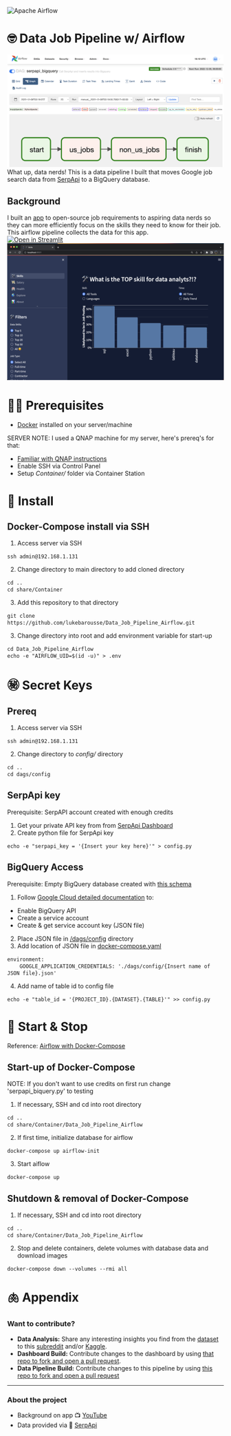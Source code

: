 ![Apache Airflow](https://img.shields.io/badge/Apache%20Airflow-017CEE?style=for-the-badge&logo=Apache%20Airflow&logoColor=white)

# 🤓 Data Job Pipeline w/ Airflow 
![Airflow DAG](/extra/airflow_graph.png)
What up, data nerds! This is a data pipeline I built that moves Google job search data from [SerpApi](https://serpapi.com/) to a BigQuery database.


## Background
I built an [app](https://jobdata.streamlit.app/) to open-source job requirements to aspiring data nerds so they can more efficiently focus on the skills they need to know for their job.  This airflow pipeline collects the data for this app.  
[![Open in Streamlit](https://static.streamlit.io/badges/streamlit_badge_black_white.svg)](https://jobdata.streamlit.app/)
![dashboard](/extra/dashboard.png)

# ☝🏻 Prerequisites
- [Docker](https://docs.docker.com/get-docker/) installed on your server/machine

SERVER NOTE: I used a QNAP machine for my server, here's prereq's for that:
-  [Familiar with QNAP instructions](https://www.qnap.com/en/how-to/faq/article/how-do-i-access-my-qnap-nas-using-ssh) 
- Enable SSH via Control Panel
- Setup *Container/* folder via Container Station 

# 📲 Install
## Docker-Compose install via SSH 


1. Access server via SSH 
```
ssh admin@192.168.1.131
```
2. Change directory to main directory to add cloned directory
```
cd ..
cd share/Container
```
3. Add this repository to that directory
```
git clone https://github.com/lukebarousse/Data_Job_Pipeline_Airflow.git
```
3. Change directory into root and add environment variable for start-up
```
cd Data_Job_Pipeline_Airflow
echo -e "AIRFLOW_UID=$(id -u)" > .env
```

# ㊙️ Secret Keys
## Prereq
1. Access server via SSH 
```
ssh admin@192.168.1.131
```
2. Change directory to *config/* directory
```
cd ..
cd dags/config
```
## SerpApi key
Prerequisite: SerpAPI account created with enough credits
1. Get your private API key from from [SerpApi Dashboard](https://serpapi.com/dashboard)
2. Create python file for SerpApi key
```
echo -e "serpapi_key = '{Insert your key here}'" > config.py
```
## BigQuery Access
Prerequisite: Empty BigQuery database created with [this schema](/extra/bigquery_schema.json)
1. Follow [Google Cloud detailed documentation](https://cloud.google.com/bigquery/docs/quickstarts/quickstart-client-libraries) to:
- Enable BigQuery API
- Create a service account
- Create & get service account key (JSON file)
2. Place JSON file in [/dags/config](/dags/config/) directory
3. Add location of JSON file in [docker-compose.yaml](docker-compose.yaml)
```
environment:
    GOOGLE_APPLICATION_CREDENTIALS: './dags/config/{Insert name of JSON file}.json'
```
4. Add name of table id to config file
```
echo -e "table_id = '{PROJECT_ID}.{DATASET}.{TABLE}'" >> config.py
```

# 🐳 Start & Stop
Reference: [Airflow with Docker-Compose](https://airflow.apache.org/docs/apache-airflow/stable/howto/docker-compose/index.html)
## Start-up of Docker-Compose
NOTE: If you don't want to use credits on first run change 'serpapi_biquery.py' to testing
1. If necessary, SSH and cd into root directory
```
cd ..
cd share/Container/Data_Job_Pipeline_Airflow
```
2. If first time, initialize database for airflow
```
docker-compose up airflow-init
```
3. Start aiflow
```
docker-compose up
```

## Shutdown & removal of Docker-Compose
1. If necessary, SSH and cd into root directory
```
cd ..
cd share/Container/Data_Job_Pipeline_Airflow
```
2. Stop and delete containers, delete volumes with database data and download images
```
docker-compose down --volumes --rmi all
```

# 🫁 Appendix
### Want to contribute?  
- **Data Analysis:** Share any interesting insights you find from the [dataset](https://www.kaggle.com/datasets/lukebarousse/data-analyst-job-postings-google-search) to this [subreddit](https://www.reddit.com/r/DataNerd/) and/or [Kaggle](https://www.kaggle.com/code/lukebarousse/eda-of-job-posting-data).  
- **Dashboard Build:** Contribute changes to the dashboard by using [that repo to fork and open a pull request](https://github.com/lukebarousse/Data_Analyst_Streamlit_App_V1).
- **Data Pipeline Build:** Contribute changes to this pipeline by using [this repo to fork and open a pull request](https://github.com/lukebarousse/Data_Job_Pipeline_Airflow)
---
### About the project
- Background on app 📺 [YouTube](https://www.youtube.com/lukebarousse)
- Data provided via 🤖 [SerpApi](https://serpapi.com/)
